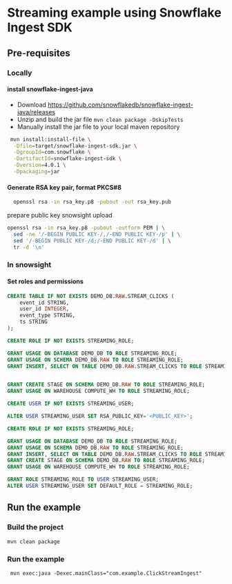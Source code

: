# Streaming example using Snowflake Ingest SDK

## Pre-requisites

### Locally
#### install snowflake-ingest-java
- Download https://github.com/snowflakedb/snowflake-ingest-java/releases
- Unzip and build the jar file `mvn clean package -DskipTests`
- Manually install the jar file to your local maven repository
```bash
 mvn install:install-file \
  -Dfile=target/snowflake-ingest-sdk.jar \
  -DgroupId=com.snowflake \
  -DartifactId=snowflake-ingest-sdk \
  -Dversion=4.0.1 \
  -Dpackaging=jar
```
#### Generate RSA key pair, format PKCS#8

```bash
  openssl rsa -in rsa_key.p8 -pubout -out rsa_key.pub
```
prepare public key snowsight upload
```bash
openssl rsa -in rsa_key.p8 -pubout -outform PEM | \
  sed -ne '/-BEGIN PUBLIC KEY-/,/-END PUBLIC KEY-/p' | \
  sed '/-BEGIN PUBLIC KEY-/d;/-END PUBLIC KEY-/d' | \
  tr -d '\n'
```


### In snowsight
#### Set roles and permissions

```sql
CREATE TABLE IF NOT EXISTS DEMO_DB.RAW.STREAM_CLICKS (
    event_id STRING,
    user_id INTEGER,
    event_type STRING,
    ts STRING
);

CREATE ROLE IF NOT EXISTS STREAMING_ROLE;

GRANT USAGE ON DATABASE DEMO_DB TO ROLE STREAMING_ROLE;
GRANT USAGE ON SCHEMA DEMO_DB.RAW TO ROLE STREAMING_ROLE;
GRANT INSERT, SELECT ON TABLE DEMO_DB.RAW.STREAM_CLICKS TO ROLE STREAMING_ROLE;


GRANT CREATE STAGE ON SCHEMA DEMO_DB.RAW TO ROLE STREAMING_ROLE;
GRANT USAGE ON WAREHOUSE COMPUTE_WH TO ROLE STREAMING_ROLE;

CREATE USER IF NOT EXISTS STREAMING_USER;

ALTER USER STREAMING_USER SET RSA_PUBLIC_KEY='<PUBLIC_KEY>';

CREATE ROLE IF NOT EXISTS STREAMING_ROLE;

GRANT USAGE ON DATABASE DEMO_DB TO ROLE STREAMING_ROLE;
GRANT USAGE ON SCHEMA DEMO_DB.RAW TO ROLE STREAMING_ROLE;
GRANT INSERT, SELECT ON TABLE DEMO_DB.RAW.STREAM_CLICKS TO ROLE STREAMING_ROLE;
GRANT CREATE STAGE ON SCHEMA DEMO_DB.RAW TO ROLE STREAMING_ROLE;
GRANT USAGE ON WAREHOUSE COMPUTE_WH TO ROLE STREAMING_ROLE;

GRANT ROLE STREAMING_ROLE TO USER STREAMING_USER;
ALTER USER STREAMING_USER SET DEFAULT_ROLE = STREAMING_ROLE;

```

## Run the example
### Build the project
`mvn clean package`

### Run the example
` mvn exec:java -Dexec.mainClass="com.example.ClickStreamIngest"`
